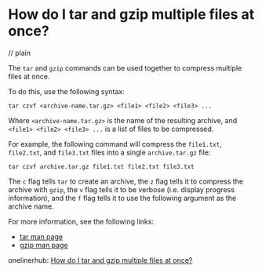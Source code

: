 # How do I tar and gzip multiple files at once?
// plain

The `tar` and `gzip` commands can be used together to compress multiple files at once.

To do this, use the following syntax:

```
tar czvf <archive-name.tar.gz> <file1> <file2> <file3> ...
```

Where `<archive-name.tar.gz>` is the name of the resulting archive, and `<file1> <file2> <file3> ...` is a list of files to be compressed.

For example, the following command will compress the `file1.txt`, `file2.txt`, and `file3.txt` files into a single `archive.tar.gz` file:

```
tar czvf archive.tar.gz file1.txt file2.txt file3.txt
```

The `c` flag tells `tar` to create an archive, the `z` flag tells it to compress the archive with `gzip`, the `v` flag tells it to be verbose (i.e. display progress information), and the `f` flag tells it to use the following argument as the archive name.

For more information, see the following links:

- [tar man page](https://linux.die.net/man/1/tar)
- [gzip man page](https://linux.die.net/man/1/gzip)

onelinerhub: [How do I tar and gzip multiple files at once?](https://onelinerhub.com/cli-tar/how-do-i-tar-and-gzip-multiple-files-at-once)
